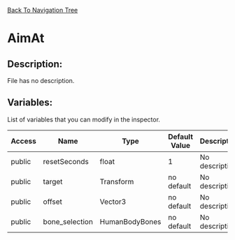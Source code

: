 [Back To Navigation Tree](https://wesleywh.github.io/githubpages/docs/navigation.html)
# AimAt

## Description:
File has no description.

## Variables:
List of variables that you can modify in the inspector.

|Access|Name|Type|Default Value|Description|
|---|---|---|---|---|
|public|resetSeconds|float|1|No description.|
|public|target|Transform|no default|No description.|
|public|offset|Vector3|no default|No description.|
|public|bone_selection|HumanBodyBones|no default|No description.|
